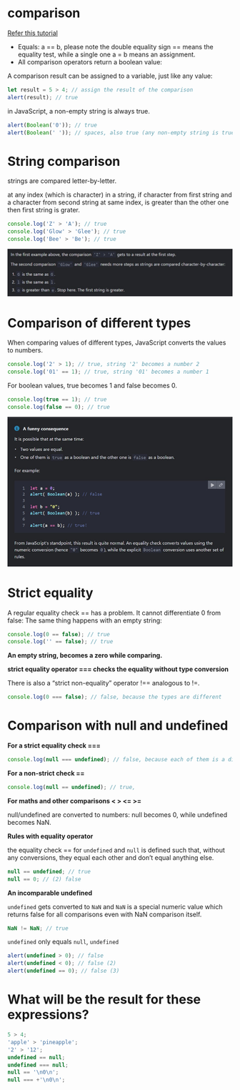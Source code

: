 # comparison

[Refer this tutorial](https://javascript.info/comparison)

- Equals: a == b, please note the double equality sign == means the equality test, while a single one a = b means an assignment.
- All comparison operators return a boolean value:

A comparison result can be assigned to a variable, just like any value:

```javascript
let result = 5 > 4; // assign the result of the comparison
alert(result); // true
```

in JavaScript, a non-empty string is always true.

```javascript
alert(Boolean('0')); // true
alert(Boolean(' ')); // spaces, also true (any non-empty string is true)
```

# String comparison

strings are compared letter-by-letter.

at any index (which is character) in a string, if character from first string and a character from second string at same index, is greater than the other one then first string is grater.

```javascript
console.log('Z' > 'A'); // true
console.log('Glow' > 'Glee'); // true
console.log('Bee' > 'Be'); // true
```

![strcmp](../images/string%20comparison%20explanation.jpg)

# Comparison of different types

When comparing values of different types, JavaScript converts the values to numbers.

```javascript
console.log('2' > 1); // true, string '2' becomes a number 2
console.log('01' == 1); // true, string '01' becomes a number 1
```

For boolean values, true becomes 1 and false becomes 0.

```javascript
console.log(true == 1); // true
console.log(false == 0); // true
```

![intersting case](../images/boolean%20string%20comparison.jpg)

# Strict equality

A regular equality check == has a problem. It cannot differentiate 0 from false:
The same thing happens with an empty string:

```javascript
console.log(0 == false); // true
console.log('' == false); // true
```

**An empty string, becomes a zero while comparing.**

**strict equality operator === checks the equality without type conversion**

There is also a “strict non-equality” operator !== analogous to !=.

```javascript
console.log(0 === false); // false, because the types are different
```

# Comparison with null and undefined

**For a strict equality check ===**

```javascript
console.log(null === undefined); // false, because each of them is a different type
```

**For a non-strict check ==**

```javascript
console.log(null == undefined); // true,
```

**For maths and other comparisons < > <= >=**

null/undefined are converted to numbers: null becomes 0, while undefined becomes NaN.

**Rules with equality operator**

the equality check == for `undefined` and `null` is defined such that, without any conversions, they equal each other and don’t equal anything else.

```javascript
null == undefined; // true
null == 0; // (2) false
```

**An incomparable undefined**

`undefined` gets converted to `NaN` and `NaN` is a special numeric value which returns false for all comparisons even with NaN comparison itself.

```javascript
NaN != NaN; // true
```

`undefined` only equals `null`, `undefined`

```javascript
alert(undefined > 0); // false
alert(undefined < 0); // false (2)
alert(undefined == 0); // false (3)
```

# What will be the result for these expressions?

```javascript
5 > 4;
'apple' > 'pineapple';
'2' > '12';
undefined == null;
undefined === null;
null == '\n0\n';
null === +'\n0\n';
```
